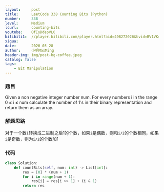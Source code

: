 ```yaml
---
layout:     post
title:      LeetCode 338 Counting Bits (Python)
number:     338
level:      Medium
lcurl:      counting-bits
youtube:    OfIyDdepVL0
bilibili1:  //player.bilibili.com/player.html?aid=498272026&bvid=BV1VK411s7xi&cid=196019104&page=1
xigua:      
date:       2020-05-28
author:     小明MaxMing
header-img: img/post-bg-coffee.jpeg
catalog: false
tags:
    - Bit Manipulation
---
```


### 题目

Given a non negative integer number num. For every numbers i in the range 0 ≤ i ≤ num calculate the number of 1's in their binary representation and return them as an array.

### 解题思路

对于一个数`i`转换成二进制之后1的个数，如果`i`是偶数，则和`i/2`的个数相同，如果`i`是奇数，则为`i/2`的个数加1

### 代码
```python
class Solution:
    def countBits(self, num: int) -> List[int]:
        res = [0] * (num + 1)
        for i in range(num + 1):
            res[i] = res[i >> 1] + (i & 1)
        return res
```
